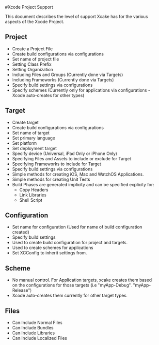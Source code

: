 #Xcode Project  Support

This document describes the level of support Xcake has for the various aspects of the Xcode Project.

## Project

- Create a Project File
- Create build configurations via configurations
- Set name of project file
- Setting Class Prefix
- Setting Organization
- Including Files and Groups (Currently done via Targets)
- Including Frameworks (Currently done via Targets)
- Specify build settings via configurations
- Specify schemes (Currently only for applications via configurations - Xcode auto-creates for other types)

## Target

- Create target
- Create build configurations via configurations
- Set name of target
- Set primary language
- Set platform
- Set deployment target
- Specify device (Universal, iPad Only or iPhone Only)
- Specifying Files and Assets to include or exclude for Target
- Specifying Frameworks to include for Target
- Specify build settings via configurations
- Simple methods for creating iOS, Mac and WatchOS Applications.
- Simple methods for creating Unit Tests
- Build Phases are generated implicity and can be specified explicity for:
    - Copy Headers
    - Link Libraries
    - Shell Script

## Configuration

- Set name for configuration (Used for name of build configuration created)
- Specify build settings
- Used to create build configuration for project and targets.
- Used to create schemes for applications
- Set XCConfig to inherit settings from.

## Scheme

- No manual control. For Application targets, xcake creates them based on the configurations for those targets (i.e "myApp-Debug". "myApp-Release")
- Xcode auto-creates them currently for other target types.

## Files

- Can Include Normal Files
- Can Include Bundles
- Can Include Libraries
- Can Include Localized Files
